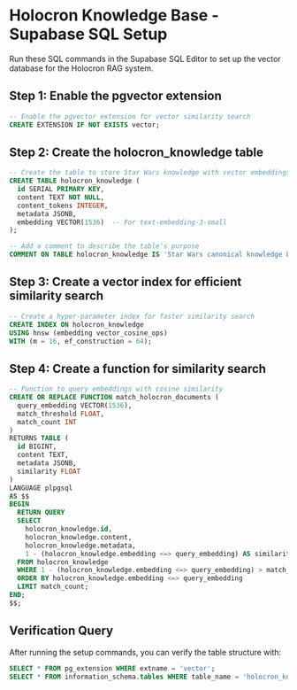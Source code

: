 # Holocron Knowledge Base - Supabase SQL Setup

Run these SQL commands in the Supabase SQL Editor to set up the vector database for the Holocron RAG system.

## Step 1: Enable the pgvector extension

```sql
-- Enable the pgvector extension for vector similarity search
CREATE EXTENSION IF NOT EXISTS vector;
```

## Step 2: Create the holocron_knowledge table

```sql
-- Create the table to store Star Wars knowledge with vector embeddings
CREATE TABLE holocron_knowledge (
  id SERIAL PRIMARY KEY,
  content TEXT NOT NULL,
  content_tokens INTEGER,
  metadata JSONB,
  embedding VECTOR(1536)  -- For text-embedding-3-small
);

-- Add a comment to describe the table's purpose
COMMENT ON TABLE holocron_knowledge IS 'Star Wars canonical knowledge base for DJ R3X Holocron';
```

## Step 3: Create a vector index for efficient similarity search

```sql
-- Create a hyper-parameter index for faster similarity search
CREATE INDEX ON holocron_knowledge 
USING hnsw (embedding vector_cosine_ops)
WITH (m = 16, ef_construction = 64);
```

## Step 4: Create a function for similarity search

```sql
-- Function to query embeddings with cosine similarity
CREATE OR REPLACE FUNCTION match_holocron_documents (
  query_embedding VECTOR(1536),
  match_threshold FLOAT,
  match_count INT
)
RETURNS TABLE (
  id BIGINT,
  content TEXT,
  metadata JSONB,
  similarity FLOAT
)
LANGUAGE plpgsql
AS $$
BEGIN
  RETURN QUERY
  SELECT
    holocron_knowledge.id,
    holocron_knowledge.content,
    holocron_knowledge.metadata,
    1 - (holocron_knowledge.embedding <=> query_embedding) AS similarity
  FROM holocron_knowledge
  WHERE 1 - (holocron_knowledge.embedding <=> query_embedding) > match_threshold
  ORDER BY holocron_knowledge.embedding <=> query_embedding
  LIMIT match_count;
END;
$$;
```

## Verification Query

After running the setup commands, you can verify the table structure with:

```sql
SELECT * FROM pg_extension WHERE extname = 'vector';
SELECT * FROM information_schema.tables WHERE table_name = 'holocron_knowledge';
``` 